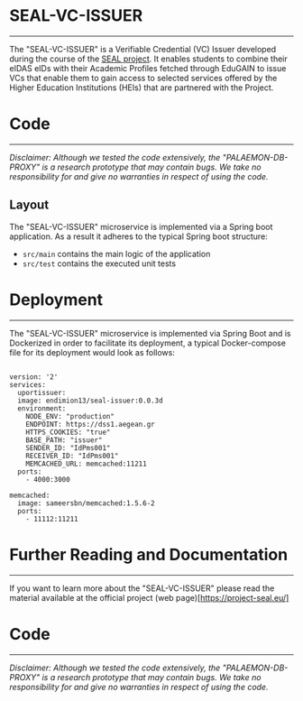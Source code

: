 # SEAL-VC-ISSUER

---

The "SEAL-VC-ISSUER" is a Verifiable Credential (VC) Issuer developed during the course of the [SEAL project](https://project-seal.eu/about).
It enables students to combine their eIDAS eIDs with their Academic Profiles fetched through EduGAIN to issue VCs that enable them to gain access to selected services offered by the Higher Education 
Institutions (HEIs) that are partnered with the Project. 

 

# Code

---

*Disclaimer: Although we tested the code extensively, the "PALAEMON-DB-PROXY" is a research
prototype that may contain bugs. We take no responsibility for and give no warranties in respect of using the code.*

## Layout

The "SEAL-VC-ISSUER" microservice is implemented
via a Spring boot application.  As a result it adheres to the typical Spring boot structure:
- `src/main` contains the main logic of the application
- `src/test` contains the executed unit tests


# Deployment

---
The "SEAL-VC-ISSUER" microservice is implemented via Spring Boot and is Dockerized in order to
facilitate its deployment, a typical Docker-compose file for its deployment would look as follows:
```
 
version: '2'
services:
  uportissuer:
  image: endimion13/seal-issuer:0.0.3d
  environment:
    NODE_ENV: "production"
    ENDPOINT: https://dss1.aegean.gr
    HTTPS_COOKIES: "true"
    BASE_PATH: "issuer"
    SENDER_ID: "IdPms001"
    RECEIVER_ID: "IdPms001"
    MEMCACHED_URL: memcached:11211
  ports:
    - 4000:3000

memcached:
  image: sameersbn/memcached:1.5.6-2
  ports:
    - 11112:11211    
```
 

# Further Reading and Documentation

---
If you want to learn more about the "SEAL-VC-ISSUER" please read the material available at the official project (web page)[https://project-seal.eu/]

# Code

---

*Disclaimer: Although we tested the code extensively, the "PALAEMON-DB-PROXY" is a research
prototype that may contain bugs. We take no responsibility for and give no warranties in respect of using the code.*


